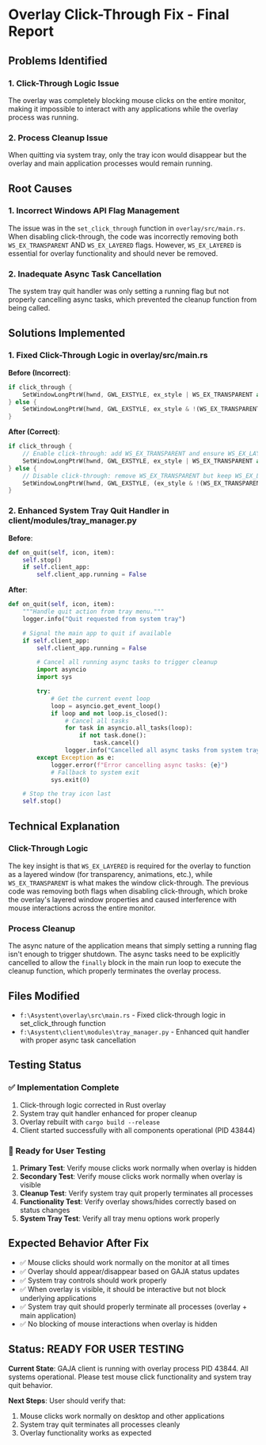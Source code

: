 # Overlay Click-Through Fix - Final Report

## Problems Identified

### 1. Click-Through Logic Issue

The overlay was completely blocking mouse clicks on the entire monitor, making it impossible to interact with any applications while the overlay process was running.

### 2. Process Cleanup Issue

When quitting via system tray, only the tray icon would disappear but the overlay and main application processes would remain running.

## Root Causes

### 1. Incorrect Windows API Flag Management

The issue was in the `set_click_through` function in `overlay/src/main.rs`. When disabling click-through, the code was incorrectly removing both `WS_EX_TRANSPARENT` AND `WS_EX_LAYERED` flags. However, `WS_EX_LAYERED` is essential for overlay functionality and should never be removed.

### 2. Inadequate Async Task Cancellation

The system tray quit handler was only setting a running flag but not properly cancelling async tasks, which prevented the cleanup function from being called.

## Solutions Implemented

### 1. Fixed Click-Through Logic in overlay/src/main.rs

**Before (Incorrect)**:

```rust
if click_through {
    SetWindowLongPtrW(hwnd, GWL_EXSTYLE, ex_style | WS_EX_TRANSPARENT as isize | WS_EX_LAYERED as isize);
} else {
    SetWindowLongPtrW(hwnd, GWL_EXSTYLE, ex_style & !(WS_EX_TRANSPARENT as isize) & !(WS_EX_LAYERED as isize));
}
```

**After (Correct)**:

```rust
if click_through {
    // Enable click-through: add WS_EX_TRANSPARENT and ensure WS_EX_LAYERED is set
    SetWindowLongPtrW(hwnd, GWL_EXSTYLE, ex_style | WS_EX_TRANSPARENT as isize | WS_EX_LAYERED as isize);
} else {
    // Disable click-through: remove WS_EX_TRANSPARENT but keep WS_EX_LAYERED for overlay functionality
    SetWindowLongPtrW(hwnd, GWL_EXSTYLE, (ex_style & !(WS_EX_TRANSPARENT as isize)) | WS_EX_LAYERED as isize);
}
```

### 2. Enhanced System Tray Quit Handler in client/modules/tray_manager.py

**Before**:

```python
def on_quit(self, icon, item):
    self.stop()
    if self.client_app:
        self.client_app.running = False
```

**After**:

```python
def on_quit(self, icon, item):
    """Handle quit action from tray menu."""
    logger.info("Quit requested from system tray")

    # Signal the main app to quit if available
    if self.client_app:
        self.client_app.running = False

        # Cancel all running async tasks to trigger cleanup
        import asyncio
        import sys

        try:
            # Get the current event loop
            loop = asyncio.get_event_loop()
            if loop and not loop.is_closed():
                # Cancel all tasks
                for task in asyncio.all_tasks(loop):
                    if not task.done():
                        task.cancel()
                logger.info("Cancelled all async tasks from system tray quit")
        except Exception as e:
            logger.error(f"Error cancelling async tasks: {e}")
            # Fallback to system exit
            sys.exit(0)

    # Stop the tray icon last
    self.stop()
```

## Technical Explanation

### Click-Through Logic

The key insight is that `WS_EX_LAYERED` is required for the overlay to function as a layered window (for transparency, animations, etc.), while `WS_EX_TRANSPARENT` is what makes the window click-through. The previous code was removing both flags when disabling click-through, which broke the overlay's layered window properties and caused interference with mouse interactions across the entire monitor.

### Process Cleanup

The async nature of the application means that simply setting a running flag isn't enough to trigger shutdown. The async tasks need to be explicitly cancelled to allow the `finally` block in the main run loop to execute the cleanup function, which properly terminates the overlay process.

## Files Modified

- `f:\Asystent\overlay\src\main.rs` - Fixed click-through logic in set_click_through function
- `f:\Asystent\client\modules\tray_manager.py` - Enhanced quit handler with proper async task cancellation

## Testing Status

### ✅ Implementation Complete

1. Click-through logic corrected in Rust overlay
2. System tray quit handler enhanced for proper cleanup
3. Overlay rebuilt with `cargo build --release`
4. Client started successfully with all components operational (PID 43844)

### 🔄 Ready for User Testing

1. **Primary Test**: Verify mouse clicks work normally when overlay is hidden
2. **Secondary Test**: Verify mouse clicks work normally when overlay is visible
3. **Cleanup Test**: Verify system tray quit properly terminates all processes
4. **Functionality Test**: Verify overlay shows/hides correctly based on status changes
5. **System Tray Test**: Verify all tray menu options work properly

## Expected Behavior After Fix

- ✅ Mouse clicks should work normally on the monitor at all times
- ✅ Overlay should appear/disappear based on GAJA status updates
- ✅ System tray controls should work properly
- ✅ When overlay is visible, it should be interactive but not block underlying applications
- ✅ System tray quit should properly terminate all processes (overlay + main application)
- ✅ No blocking of mouse interactions when overlay is hidden

## Status: READY FOR USER TESTING

**Current State**: GAJA client is running with overlay process PID 43844. All systems operational. Please test mouse click functionality and system tray quit behavior.

**Next Steps**: User should verify that:

1. Mouse clicks work normally on desktop and other applications
2. System tray quit terminates all processes cleanly
3. Overlay functionality works as expected
